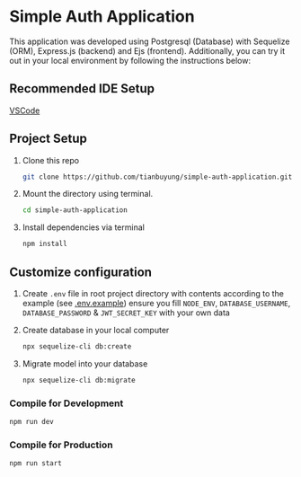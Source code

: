 # Simple Auth Application

This application was developed using Postgresql (Database) with Sequelize (ORM), Express.js (backend) and Ejs (frontend). Additionally, you can try it out in your local environment by following the instructions below:

## Recommended IDE Setup

[VSCode](https://code.visualstudio.com/)

## Project Setup

1. Clone this repo

   ```sh
   git clone https://github.com/tianbuyung/simple-auth-application.git
   ```

2. Mount the directory using terminal.

   ```sh
   cd simple-auth-application
   ```

3. Install dependencies via terminal

   ```sh
   npm install
   ```

## Customize configuration

1. Create `.env` file in root project directory with contents according to the example (see [.env.example](/.env.example)) ensure you fill `NODE_ENV`, `DATABASE_USERNAME`, `DATABASE_PASSWORD` & `JWT_SECRET_KEY` with your own data

2. Create database in your local computer

   ```sh
   npx sequelize-cli db:create
   ```

3. Migrate model into your database

   ```sh
   npx sequelize-cli db:migrate
   ```

### Compile for Development

```sh
npm run dev
```

### Compile for Production

```sh
npm run start
```
